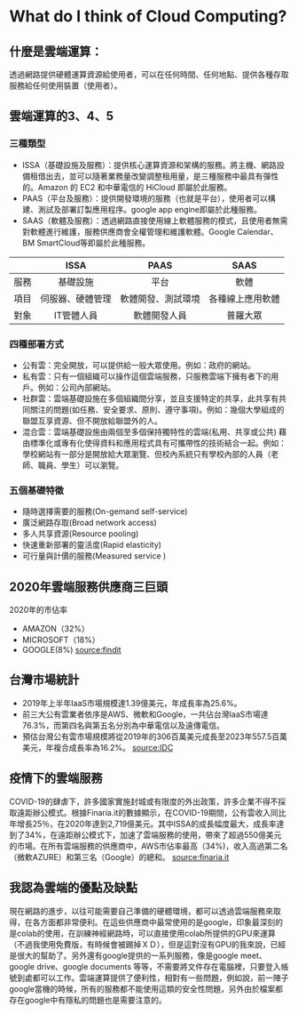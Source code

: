 # What do I think of Cloud Computing?
## 什麼是雲端運算：
透過網路提供硬體運算資源給使用者，可以在任何時間、任何地點、提供各種存取服務給任何使用裝置（使用者）。
  
## 雲端運算的3、4、5
### 三種類型
* ISSA（基礎設施及服務）：提供核心運算資源和架構的服務。將主機、網路設備租借出去，並可以隨著業務量改變調整租用量，是三種服務中最具有彈性的。Amazon 的 EC2 和中華電信的 HiCloud 即屬於此服務。
* PAAS（平台及服務）：提供開發環境的服務（也就是平台），使用者可以構建、測試及部署訂製應用程序。google app engine即屬於此種服務。
* SAAS（軟體及服務）：透過網路直接使用線上軟體服務的模式，且使用者無需對軟體進行維護，服務供應商會全權管理和維護軟體。Google Calendar、BM SmartCloud等即屬於此種服務。

|       | ISSA            | PAAS           | SAAS           | 
| :---: | :-------------: | :------------: | :------------: |
| 服務   | 基礎設施         | 平台            | 軟體           |
| 項目   | 伺服器、硬體管理  | 軟體開發、測試環境 | 各種線上應用軟體 |
| 對象   | IT管體人員       | 軟體開發人員     | 普羅大眾        |

### 四種部署方式
* 公有雲：完全開放，可以提供給一般大眾使用。例如：政府的網站。
* 私有雲：只有一個組織可以操作這個雲端服務，只服務雲端下擁有者下的用戶。例如：公司內部網站。
* 社群雲：雲端基礎設施在多個組織間分享，並且支援特定的共享，此共享有共同關注的問題(如任務、安全要求、原則、遵守事項)。例如：幾個大學組成的聯盟互享資源、但不開放給聯盟外的人。
* 混合雲：雲端基礎設施由兩個至多個保持獨特性的雲端(私用、共享或公共) 藉由標準化或專有化使得資料和應用程式具有可攜帶性的技術結合一起。例如：學校網站有一部分是開放給大眾瀏覽、但校內系統只有學校內部的人員（老師、職員、學生）可以瀏覽。
### 五個基礎特徵
* 隨時選擇需要的服務(On-gemand self-service)
* 廣泛網路存取(Broad network access)
* 多人共享資源(Resource pooling)
* 快速重新部署的靈活度(Rapid elasticity)
* 可行量與計價的服務(Measured service )

## 2020年雲端服務供應商三巨頭
2020年的市佔率
* AMAZON（32%）
* MICROSOFT（18%）
* GOOGLE(8%)
[source:findit](https://findit.org.tw/researchPageV2.aspx?pageId=1405)

## 台灣市場統計
* 2019年上半年IaaS市場規模達1.39億美元，年成長率為25.6%。
* 前三大公有雲業者依序是AWS、微軟和Google，一共佔台灣IaaS市場達76.3%，而第四名與第五名分別為中華電信以及遠傳電信。
* 預估台灣公有雲市場規模將從2019年的306百萬美元成長至2023年557.5百萬美元，年複合成長率為16.2%。
[source:IDC](https://www.idc.com/getdoc.jsp?containerId=prAP46158420)
 
## 疫情下的雲端服務
COVID-19的肆虐下，許多國家實施封城或有限度的外出政策，許多企業不得不採取遠距辦公模式。根據Finaria.it的數據顯示，在COVID-19期間，公有雲收入同比年增長25％，在2020年達到2,719億美元。其中ISSA的成長幅度最大，成長率達到了34%，在遠距辦公模式下，加速了雲端服務的使用，帶來了超過550億美元的市場。在所有雲端服務的供應商中，AWS市佔率最高（34%)，收入高過第二名（微軟AZURE）和第三名（Google）的總和。
[source:finaria.it](https://www.finaria.it/pr/public-cloud-revenues-to-hit-338b-in-2021-a-25-jump-in-a-year/)

## 我認為雲端的優點及缺點
現在網路的進步，以往可能需要自己準備的硬體環境，都可以透過雲端服務來取得，在各方面都非常便利。在這些供應商中最常使用的是google，印象最深刻的是colab的使用，在訓練神經網路時，可以直接使用colab所提供的GPU來運算（不過我使用免費版，有時候會被踢掉ＸＤ），但是這對沒有GPU的我來說，已經是很大的幫助了。另外還有google提供的一系列服務，像是google meet、google drive、google documents 等等，不需要將文件存在電腦裡，只要登入帳號到處都可以工作。雲端運算提供了便利性，相對有一些問題，例如說，前一陣子google當機的時候，所有的服務都不能使用這類的安全性問題，另外由於檔案都存在google中有隱私的問題也是需要注意的。


